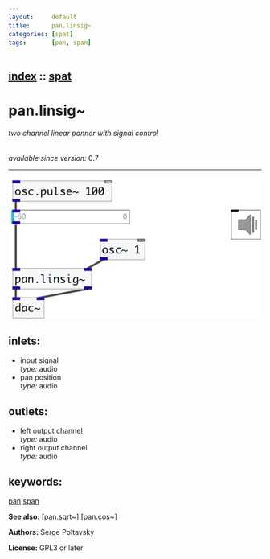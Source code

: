 ```yaml
---
layout:     default
title:      pan.linsig~
categories: [spat]
tags:       [pan, span]
---
```

[index](index.html) :: [spat](category_spat.html)
---

# pan.linsig~

###### two channel linear panner with signal control

*available since version:* 0.7

---




[![example](../examples/img/pan.linsig~.jpg)](../examples/pd/pan.linsig~.pd)









## inlets:

* input signal<br>
_type:_ audio
* pan position<br>
_type:_ audio



## outlets:

* left output channel<br>
_type:_ audio
* right output channel<br>
_type:_ audio



## keywords:

[pan](keywords/pan.html)
[span](keywords/span.html)



**See also:**
[\[pan.sqrt~\]](pan.sqrt~.html)
[\[pan.cos~\]](pan.cos~.html)




**Authors:** Serge Poltavsky




**License:** GPL3 or later





